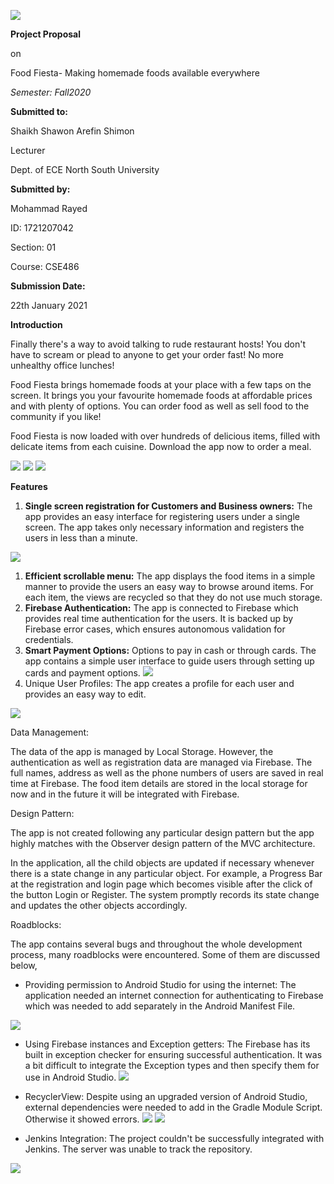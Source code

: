 ![](RackMultipart20210122-4-1pnb2yc_html_a18535a065f24131.png)

**Project Proposal**

on

Food Fiesta- Making homemade foods available everywhere

_Semester: Fall2020_

**Submitted to:**

Shaikh Shawon Arefin Shimon

Lecturer

Dept. of ECE
 North South University

**Submitted by:**

Mohammad Rayed

ID: 1721207042

Section: 01

Course: CSE486

**Submission Date:**

22th January 2021

**Introduction**

Finally there&#39;s a way to avoid talking to rude restaurant hosts! You don&#39;t have to scream or plead to anyone to get your order fast! No more unhealthy office lunches!

Food Fiesta brings homemade foods at your place with a few taps on the screen. It brings you your favourite homemade foods at affordable prices and with plenty of options. You can order food as well as sell food to the community if you like!

Food Fiesta is now loaded with over hundreds of delicious items, filled with delicate items from each cuisine. Download the app now to order a meal.

![](RackMultipart20210122-4-1pnb2yc_html_7411db46cc30f4e3.png) ![](RackMultipart20210122-4-1pnb2yc_html_b763b3f3bae15af7.png) ![](RackMultipart20210122-4-1pnb2yc_html_f7273776abebaecf.png)

**Features**

1. **Single screen registration for Customers and Business owners:** The app provides an easy interface for registering users under a single screen. The app takes only necessary information and registers the users in less than a minute.

![](RackMultipart20210122-4-1pnb2yc_html_60ee147c29c819b.gif)

1. **Efficient scrollable menu:** The app displays the food items in a simple manner to provide the users an easy way to browse around items. For each item, the views are recycled so that they do not use much storage.
2. **Firebase Authentication:** The app is connected to Firebase which provides real time authentication for the users. It is backed up by Firebase error cases, which ensures autonomous validation for credentials.
3. **Smart Payment Options:** Options to pay in cash or through cards. The app contains a simple user interface to guide users through setting up cards and payment options. ![](RackMultipart20210122-4-1pnb2yc_html_222f24efe732b49d.png)
4. Unique User Profiles: The app creates a profile for each user and provides an easy way to edit.

![](RackMultipart20210122-4-1pnb2yc_html_34196cbeb10ea8dc.png)

Data Management:

The data of the app is managed by Local Storage. However, the authentication as well as registration data are managed via Firebase. The full names, address as well as the phone numbers of users are saved in real time at Firebase. The food item details are stored in the local storage for now and in the future it will be integrated with Firebase.

Design Pattern:

The app is not created following any particular design pattern but the app highly matches with the Observer design pattern of the MVC architecture.

In the application, all the child objects are updated if necessary whenever there is a state change in any particular object. For example, a Progress Bar at the registration and login page which becomes visible after the click of the button Login or Register. The system promptly records its state change and updates the other objects accordingly.

Roadblocks:

The app contains several bugs and throughout the whole development process, many roadblocks were encountered. Some of them are discussed below,

- Providing permission to Android Studio for using the internet: The application needed an internet connection for authenticating to Firebase which was needed to add separately in the Android Manifest File.

![](RackMultipart20210122-4-1pnb2yc_html_8b6a292572e73c47.png)

- Using Firebase instances and Exception getters: The Firebase has its built in exception checker for ensuring successful authentication. It was a bit difficult to integrate the Exception types and then specify them for use in Android Studio. ![](RackMultipart20210122-4-1pnb2yc_html_1091752b75015cd5.png)
- RecyclerView: Despite using an upgraded version of Android Studio, external dependencies were needed to add in the Gradle Module Script. Otherwise it showed errors. ![](RackMultipart20210122-4-1pnb2yc_html_1bd4565a1599d3a2.png) ![](RackMultipart20210122-4-1pnb2yc_html_e922d878c0702672.png)

- Jenkins Integration: The project couldn&#39;t be successfully integrated with Jenkins. The server was unable to track the repository.

![](RackMultipart20210122-4-1pnb2yc_html_78f891a7d398afa7.png)
